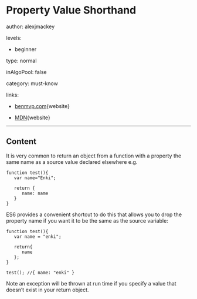 # Property Value Shorthand
author: alexjmackey

levels:

  - beginner

type: normal

inAlgoPool: false

category: must-know

links:

  - [benmvp.com](http://www.benmvp.com/learning-es6-enhanced-object-literals/){website}
  
  - [MDN](https://developer.mozilla.org/en-US/docs/Web/JavaScript/Reference/Operators/Object_initializer){website}
---
## Content

It is very common to return an object from a function with a property the same name as a source value declared elsewhere e.g. 

```
function test(){
   var name="Enki";

   return {
      name: name
   }
}

```

ES6 provides a convenient shortcut to do this that allows you to drop the property name if you want it to be the same as the source variable:

```
function test(){
   var name = "enki";

   return{
      name
   };
}

test(); //{ name: "enki" }
```

Note an exception will be thrown at run time if you  specify a value that doesn’t exist in your return object.
